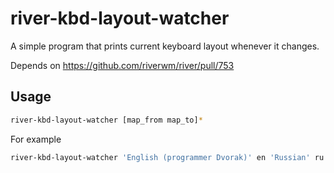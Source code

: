 # river-kbd-layout-watcher

A simple program that prints current keyboard layout whenever it changes.

Depends on https://github.com/riverwm/river/pull/753

## Usage

```sh
river-kbd-layout-watcher [map_from map_to]*
```

For example

```sh
river-kbd-layout-watcher 'English (programmer Dvorak)' en 'Russian' ru
```
